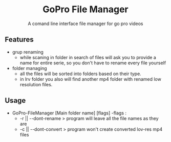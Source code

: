 <h1 align=center>GoPro File Manager</h1>
<p align=center>A comand line interface file manager for go pro videos</p>

Features
--------
- grup renaming
  - while scaning in folder in search of files will ask you to provide a name for entire serie, so you don't have to rename every file yourself
- folder managing
  - all the files will be sorted into folders based on their type.
  - in lrv folder you also will find another mp4 folder with renamed low resolution files.


Usage
--------
- GoPro-FileManager [Main folder name] [flags]
  -flags :
    - -r || --dont-rename    > program will leave all the file names as they are
    - -c || --dont-convert   > program won't create converted lov-res mp4 files
